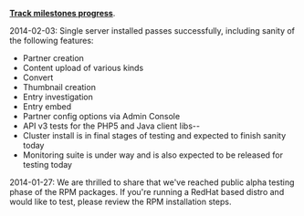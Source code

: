 **[Track milestones progress](https://github.com/kaltura/platform-install-packages/issues/milestones)**.
   
2014-02-03: Single server installed passes successfully, including sanity of the following features:   
- Partner creation
- Content upload of various kinds
- Convert
- Thumbnail creation
- Entry investigation
- Entry embed
- Partner config options via Admin Console
- API v3 tests for the PHP5 and Java client libs--
- Cluster install is in final stages of testing and expected to finish sanity today
- Monitoring suite is under way and is also expected to be released for testing today
      
2014-01-27: We are thrilled to share that we've reached public alpha testing phase of the RPM packages.
If you're running a RedHat based distro and would like to test, please review the RPM installation steps.
